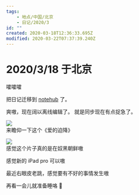 ```yaml
---
tags:
    - 地点/中国/北京
    - 日记/2020/3
id: ""
created: 2020-03-18T12:36:33.695Z
modified: 2020-03-22T07:37:39.240Z
---
```


# 2020/3/18 于北京

<!-- @timer "date":"Wed Mar 18 2020 12:18:21 GMT+0800 (CST)" -->

嚯嚯嚯

<!-- @timer "date":"Wed Mar 18 2020 20:52:29 GMT+0800 (CST)","duration":"about 9 hours" -->

把日记迁移到 [notehub](https://github.com/0xGG/notehub) 了。

<!-- @timer "date":"Wed Mar 18 2020 20:59:00 GMT+0800 (CST)","duration":"7 minutes" -->

爽嗷，现在阔以离线编辑了。
就是同步现在有点捉急了。

<!-- @timer "date":"Wed Mar 18 2020 21:06:08 GMT+0800 (CST)","duration":"7 minutes" -->

![](https://i.loli.net/2020/03/18/OYRS8PlXMAcieLE.jpg)  
来瞻仰一下这个《爱的迫降》

![](https://i.loli.net/2020/03/18/rVY4hpHPwqmX6UE.jpg)  
感觉这个片子真的是在奴黑朝鲜嗷

<!-- @timer "date":"Wed Mar 18 2020 21:14:14 GMT+0800 (CST)","duration":"8 minutes" -->

感觉新的 iPad pro 可以嗷

<!-- @timer "date":"Wed Mar 18 2020 21:56:02 GMT+0800 (CST)","duration":"42 minutes" -->

最近右眼皮老跳，感觉要有不好的事情发生嗷

<!-- @timer "date":"Wed Mar 18 2020 22:49:42 GMT+0800 (CST)","duration":"about 1 hour" -->

再看一会儿就准备睡咯 🌝
